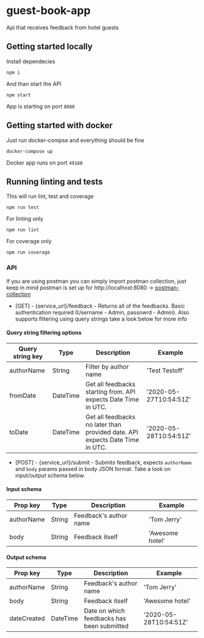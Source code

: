 # guest-book-app
Api that receives feedback from hotel guests

## Getting started locally
Install dependecies

```shell
npm i
```

And than start the API

```shell
npm start
```

App is starting on port `8080`

## Getting started with docker
Just run docker-compse and everything should be fine

```shell
docker-compose up
```

Docker app runs on port `49160`

## Running linting and tests
This will run lint, test and coverage

```shell
npm run test
```

For linting only

```shell
npm run lint
```

For coverage only

```shell
npm run coverage
```

### API

If you are using postman you can simply import postman collection, just keep in mind postman is set up for http://localhost:8080 -> [postman-collection](guest-book-app.postman_collection.json)

* [GET] - {service_url}/feedback - Returns all of the feedbacks. Basic authentication required (Username - Admin, passowrd - Admin). Also supports filtering using query strings take a look below for more info

#### Query string filtering options

| Query string key | Type     | Description                                                                  | Example                |
|------------------|----------|------------------------------------------------------------------------------|------------------------|
| authorName       | String   | Filter by author name                                                        | 'Test Testoff'         |
| fromDate         | DateTime | Get all feedbacks starting from. API expects Date Time in UTC.               | '2020-05-27T10:54:51Z' |
| toDate           | DateTime | Get all feedbacks no later than provided date. API expects Date Time in UTC. | '2020-05-28T10:54:51Z' |

* [POST] - {service_url}/submit - Submits feedback, expects `authorName` and `body` params passed in body JSON format. Take a look on input/output schema below.

#### Input schema

| Prop key   | Type   | Description            | Example         |
|------------|--------|------------------------|-----------------|
| authorName | String | Feedback's author name | 'Tom Jerry'     |
| body       | String | Feedback itself        | 'Awesome hotel' |


#### Output schema

| Prop key    | Type     | Description                                | Example                |
|-------------|----------|--------------------------------------------|------------------------|
| authorName  | String   | Feedback's author name                     | 'Tom Jerry'            |
| body        | String   | Feedback itself                            | 'Awesome hotel'        |
| dateCreated | DateTime | Date on which feedbacks has been submitted | '2020-05-28T10:54:51Z' |
